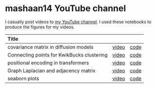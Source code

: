 # mashaan14 YouTube channel
I casually post videos to [my YouTube channel](https://youtube.com/@mashaan14). I used these notebooks to produce the figures for my videos.

| Title |&nbsp;|&nbsp;|
| :--- | :---: | :---: |
| covariance matrix in diffusion models | [video](https://youtube.com/shorts/4jYY0b52NIQ?feature=share) | [code](https://github.com/mashaan14/YouTube-channel/blob/main/2023_11_02_covariance_in_diffusion.ipynb) |
| Connecting points for KwikBucks clustering | [video](https://youtube.com/shorts/Sl93IlD_1VU?feature=share) | [code](https://github.com/mashaan14/YouTube-channel/blob/main/2023_11_07_graph_construction.ipynb) |
| positional encoding in transformers | [video](https://youtube.com/shorts/T6N1v7NyeS4?feature=share) | [code](https://github.com/mashaan14/YouTube-channel/blob/main/2023_11_10_positional_encoding.ipynb) |
| Graph Laplacian and adjacency matrix | [video](https://youtube.com/shorts/jr93FHW1krg?feature=share) | [code](https://github.com/mashaan14/YouTube-channel/blob/main/2023_11_12_graph_Laplacian.ipynb) |
| seaborn plots | [video]() | [code](https://github.com/mashaan14/YouTube-channel/blob/main/2023_11_13_seaborn_plots.ipynb) |
